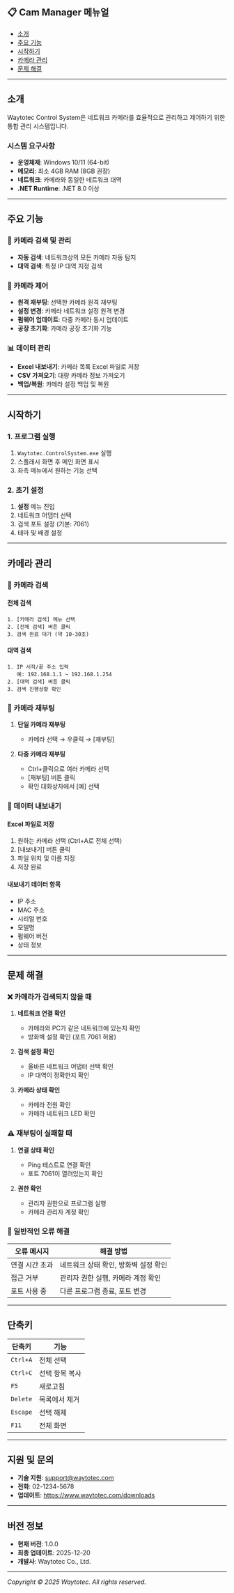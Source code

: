 ## 📋 Cam Manager 메뉴얼
- [소개](#소개)
- [주요 기능](#주요-기능)
- [시작하기](#시작하기)
- [카메라 관리](#카메라-관리)
- [문제 해결](#문제-해결)

---

## 소개

Waytotec Control System은 네트워크 카메라를 효율적으로 관리하고 제어하기 위한 통합 관리 시스템입니다.

### 시스템 요구사항
- **운영체제**: Windows 10/11 (64-bit)
- **메모리**: 최소 4GB RAM (8GB 권장)
- **네트워크**: 카메라와 동일한 네트워크 대역
- **.NET Runtime**: .NET 8.0 이상

---

## 주요 기능

### 🎥 카메라 검색 및 관리
- **자동 검색**: 네트워크상의 모든 카메라 자동 탐지
- **대역 검색**: 특정 IP 대역 지정 검색

### 🔧 카메라 제어
- **원격 재부팅**: 선택한 카메라 원격 재부팅
- **설정 변경**: 카메라 네트워크 설정 원격 변경
- **펌웨어 업데이트**: 다중 카메라 동시 업데이트
- **공장 초기화**: 카메라 공장 초기화 기능

### 📊 데이터 관리
- **Excel 내보내기**: 카메라 목록 Excel 파일로 저장
- **CSV 가져오기**: 대량 카메라 정보 가져오기
- **백업/복원**: 카메라 설정 백업 및 복원

---

## 시작하기

### 1. 프로그램 실행
1. `Waytotec.ControlSystem.exe` 실행
2. 스플래시 화면 후 메인 화면 표시
3. 좌측 메뉴에서 원하는 기능 선택

### 2. 초기 설정
1. **설정** 메뉴 진입
2. 네트워크 어댑터 선택
3. 검색 포트 설정 (기본: 7061)
4. 테마 및 배경 설정

---

## 카메라 관리

### 📡 카메라 검색

#### 전체 검색
```
1. [카메라 검색] 메뉴 선택
2. [전체 검색] 버튼 클릭
3. 검색 완료 대기 (약 10-30초)
```

#### 대역 검색
```
1. IP 시작/끝 주소 입력
   예: 192.168.1.1 ~ 192.168.1.254
2. [대역 검색] 버튼 클릭
3. 검색 진행상황 확인
```

### 🔄 카메라 재부팅

1. **단일 카메라 재부팅**
   - 카메라 선택 → 우클릭 → [재부팅]

2. **다중 카메라 재부팅**
   - Ctrl+클릭으로 여러 카메라 선택
   - [재부팅] 버튼 클릭
   - 확인 대화상자에서 [예] 선택

### 📝 데이터 내보내기

#### Excel 파일로 저장
1. 원하는 카메라 선택 (Ctrl+A로 전체 선택)
2. [내보내기] 버튼 클릭
3. 파일 위치 및 이름 지정
4. 저장 완료

#### 내보내기 데이터 항목
- IP 주소
- MAC 주소
- 시리얼 번호
- 모델명
- 펌웨어 버전
- 상태 정보

---

## 문제 해결

### ❌ 카메라가 검색되지 않을 때

1. **네트워크 연결 확인**
   - 카메라와 PC가 같은 네트워크에 있는지 확인
   - 방화벽 설정 확인 (포트 7061 허용)

2. **검색 설정 확인**
   - 올바른 네트워크 어댑터 선택 확인
   - IP 대역이 정확한지 확인

3. **카메라 상태 확인**
   - 카메라 전원 확인
   - 카메라 네트워크 LED 확인

### ⚠️ 재부팅이 실패할 때

1. **연결 상태 확인**
   - Ping 테스트로 연결 확인
   - 포트 7061이 열려있는지 확인

2. **권한 확인**
   - 관리자 권한으로 프로그램 실행
   - 카메라 관리자 계정 확인

### 🔧 일반적인 오류 해결

| 오류 메시지 | 해결 방법 |
|------------|----------|
| 연결 시간 초과 | 네트워크 상태 확인, 방화벽 설정 확인 |
| 접근 거부 | 관리자 권한 실행, 카메라 계정 확인 |
| 포트 사용 중 | 다른 프로그램 종료, 포트 변경 |

---

## 단축키

| 단축키 | 기능 |
|--------|------|
| `Ctrl+A` | 전체 선택 |
| `Ctrl+C` | 선택 항목 복사 |
| `F5` | 새로고침 |
| `Delete` | 목록에서 제거 |
| `Escape` | 선택 해제 |
| `F11` | 전체 화면 |

---

## 지원 및 문의

- **기술 지원**: support@waytotec.com
- **전화**: 02-1234-5678
- **업데이트**: https://www.waytotec.com/downloads

---

## 버전 정보

- **현재 버전**: 1.0.0
- **최종 업데이트**: 2025-12-20
- **개발사**: Waytotec Co., Ltd.

---


*Copyright © 2025 Waytotec. All rights reserved.*


